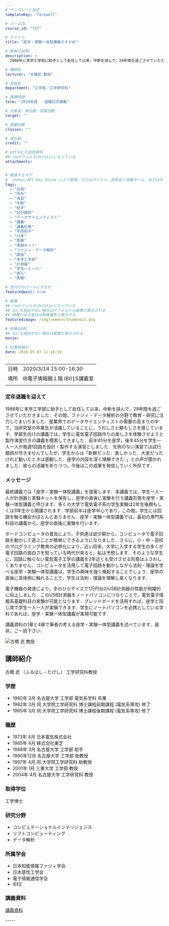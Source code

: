 ```yaml
---
# テンプレート指定
templateKey: "farewell"

# コースID
course_id: "757"

# タイトル
title: "座学・実験一体型講義のすすめ"

# 簡単な説明
description: >-
  1988年に本学工学部に助手として赴任して以来，中断を挟んで，29年間を過ごさせていただきました．その間，ファジィ・データ解析の分野で教育・研究に注力してまいりました．産業界でのデータサイエンティストの需要の高まりの中で，当研究室の卒業生が活躍していることに，うれしさと頼もしさを感じています．学部生向けの講義では，学生に電気電子回路作りの楽しさを体験させようと製作演習付きの講義を模索してきました ....

# 講師名
lecturer: "古橋武 教授"

# 部局名
department: "工学部／工学研究科"

# 開講時限
term: "2019年度	退職記念講義"

# 対象者、単位数、授業回数
target: ""

# 授業回数
classes: ""

# 単位数
credit: ""

# pdfなどの追加資料
## rootフォルダはstaticになっている
attachments:


# 関連するタグ
# （Yahoo API Key-Phase により取得。入力はタイトル、部局名と授業ホーム、出力はキーフレーズ（tags））
tags:
  - "先例"
  - "所存"
  - "演習"
  - "中断"
  - "助手"
  - "試行錯誤"
  - "データサイエンティスト"
  - "講義"
  - "講義形態"
  - "学部前半"
  - "以来"
  - "需要"
  - "実験キット"
  - "ファジィ・データ解析"
  - "直後"
  - "本学工学部"
  - "計測器"
  - "学生一人一人"
  - "彼ら"
  - "実験"

# 色付けのロールにするか
featuredpost: true

# 画像
## rootフォルダはstaticになっている
## なにも指定がない場合はデフォルトの画像が表示される
## 映像がある場合は映像優先で表示する
featuredimage: /img/common/thumbnail.png

# 映像のURL
## なにも指定がない場合は画像が表示される
movie: 

# 記事投稿日
date: 2020-05-07 11:18:59
---
```


|   |   |
|---|---|
| 日時 | 2020/3/14  15:00-16:30 |
| 場所 | IB電子情報館１階 IB015講義室 |
|   |   |


### 定年退職を迎えて
1988年に本学工学部に助手として赴任して以来，中断を挟んで，29年間を過ごさせていただきました．その間，ファジィ・データ解析の分野で教育・研究に注力してまいりました．産業界でのデータサイエンティストの需要の高まりの中で，当研究室の卒業生が活躍していることに，うれしさと頼もしさを感じています．学部生向けの講義では，学生に電気電子回路作りの楽しさを体験させようと製作演習付きの講義を模索してきました．前半45分を座学，後半45分を学生一人一人が毎週1回路を設計・製作する演習としました．先例のない演習では試行錯誤が尽きませんでしたが，学生からは「新鮮だった．楽しかった．大変だったけれど動いたときは感動した．座学の内容を深く理解できた．」との声が聞かれました．彼らの活躍を祈りつつ，今後はこの成果を発信していく所存です．

### メッセージ
最終講義では「座学・実験一体型講義」を提案します．本講義では，学生一人一人が計測器と実験キットを保有し，座学の直後に実験を行う講義形態を座学・実験一体型講義と呼びます．多くの大学で電気電子系の学生実験は2年生後期もしくは3年生から開講されます．学部前半は座学中心であり，この間，学生には回路を触る機会がほとんどありません．座学・実験一体型講義では，最初の専門系科目の講義から，座学の直後に実験を行います．

ボードコンピュータの普及により，子供達は幼少期から，コンピュータで電子回路を動かして遊ぶことが簡単にできるようになりました．さらに，小・中・高校のプログラミング教育の必修化により，近い将来，大学に入学する学生の多くが電子回路の面白さを知っている時代が来ると，私は予想します．そのような学生に，回路に触らない電気電子工学の講義を2年近くも受けさせる形態はふさわしくありません．コンピュータを活用して電子回路を動かしながら法則・理論を学べる座学・実験一体型講義は，学生の興味を強く喚起することでしょう．座学の直後に具体例に触れることで，学生は法則・理論を理解し易くなります．

電子機器の発達により，手のひらサイズで1万円台のUSB計測器の性能が飛躍的に向上しました．このUSB計測器をノートパソコンにつなぐことで，電気電子情報系基礎科目の実験が可能となります．ブレッドボードを活用すれば，座学と同じ席で学生一人一人が実験できます．学生にノートパソコンを必携としている学科であれば，座学・実験一体型講義が実現可能です．

講義資料の1章と4章で筆者の考える座学・実験一体型講義を述べています．是非，ご一読下さい．



![古橋 武 教授](https://ocw.nagoya-u.jp/files/757/photo.jpg) 

## 講師紹介

古橋 武 （ふるはし・たけし） 工学研究科教授

### 学歴

- 1980年 3月 名古屋大学 工学部 電気系学科 卒業
- 1982年 3月 同 大学院工学研究科 博士課程前期課程 (電気系専攻) 修了
- 1985年 3月 同 大学院工学研究科 博士課程後期課程 (電気系専攻) 修了

### 職歴

- 1973年 4月 日本電気株式会社
- 1985年 4月 株式会社東芝
- 1988年 3月 名古屋大学 工学部 助手
- 1990年12月 名古屋大学 工学部 助教授
- 1997年 4月 同 大学院工学研究科 助教授
- 2001年 1月 三重大学 工学部 教授
- 2004年 4月 名古屋大学 工学研究科 教授


### 取得学位

工学博士

### 研究分野

- コンピュテーショナルインテリジェンス
- ソフトコンピューティング
- データ解析


### 所属学会

- 日本知能情報ファジィ学会
- 日本感性工学会
- 電子情報通信学会
- IEEE


### 講義資料

[講義資料](https://ocw.nagoya-u.jp/files/757/material.pdf) 

<!-- pdf内のリンクを有効化するための非表示リンクです -->

<p hidden>
["} {ocwlink file=](https://ocw.nagoya-u.jp/files/757/D_class_amp_sound.mp3)  ["} {ocwlink file=](https://ocw.nagoya-u.jp/files/757/D_class_amp_sound.mp3) Exercise3.mp4" desc=""} ["} {ocwlink file=](https://ocw.nagoya-u.jp/files/757/D_class_amp_sound.mp3) Exercise7.mp4" desc=""} ["} {ocwlink file=](https://ocw.nagoya-u.jp/files/757/D_class_amp_sound.mp3) digital_Exercise1.mp4" desc=""} ["} {ocwlink file=](https://ocw.nagoya-u.jp/files/757/D_class_amp_sound.mp3) digital_Exercise10.mp4" desc=""} ["} {ocwlink file=](https://ocw.nagoya-u.jp/files/757/D_class_amp_sound.mp3) digital_Exercise4.mp4" desc=""} ["} {ocwlink file=](https://ocw.nagoya-u.jp/files/757/D_class_amp_sound.mp3) relay.mp4" desc=""} ["} {ocwlink file=](https://ocw.nagoya-u.jp/files/757/D_class_amp_sound.mp3) relay_smapho.mp4" desc=""} ["} {ocwlink file=](https://ocw.nagoya-u.jp/files/757/D_class_amp_sound.mp3) relay_voice.mp4" desc=""} ["} {ocwlink file=](https://ocw.nagoya-u.jp/files/757/D_class_amp_sound.mp3) switch_LED.mp4" desc=""} ["} {ocwlink file=](https://ocw.nagoya-u.jp/files/757/D_class_amp_sound.mp3) tank_smapho.mp4" desc=""}
</p>
-----